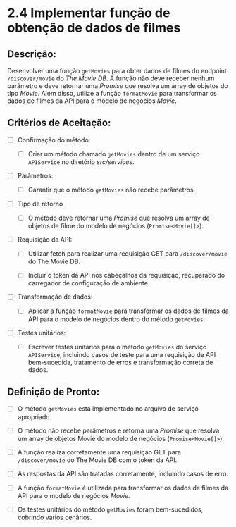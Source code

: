 # 2.4 Implementar função de obtenção de dados de filmes

## Descrição:

Desenvolver uma função `getMovies` para obter dados de filmes do endpoint `/discover/movie` do _The Movie DB_. A função não deve receber nenhum parâmetro e deve retornar uma _Promise_ que resolva um array de objetos do tipo _Movie_. Além disso, utilize a função `formatMovie` para transformar os dados de filmes da API para o modelo de negócios _Movie_.

## Critérios de Aceitação:

- [ ] Confirmação do método:

    - [ ] Criar um método chamado `getMovies` dentro de um serviço `APIService` no diretório _src/services_.

- [ ] Parâmetros:

    - [ ] Garantir que o método `getMovies` não recebe parâmetros.

- [ ] Tipo de retorno

    - [ ] O método deve retornar uma _Promise_ que resolva um array de objetos de filme do modelo de negócios (`Promise<Movie[]>`).

- [ ] Requisição da API:

    - [ ] Utilizar fetch para realizar uma requisição GET para `/discover/movie` do The Movie DB.

    - [ ]  Incluir o token da API nos cabeçalhos da requisição, recuperado do carregador de configuração de ambiente.

- [ ] Transformação de dados:

    - [ ] Aplicar a função `formatMovie` para transformar os dados de filmes da API para o modelo de negócios dentro do método `getMovies`.

- [ ] Testes unitários:

    - [ ] Escrever testes unitários para o método `getMovies` do serviço `APIService`, incluindo casos de teste para uma requisição de API bem-sucedida, tratamento de erros e transformação correta de dados.

## Definição de Pronto:

- [ ] O método `getMovies` está implementado no arquivo de serviço apropriado.

- [ ] O método não recebe parâmetros e retorna uma _Promise_ que resolva um array de objetos Movie do modelo de negócios (`Promise<Movie[]>`).

- [ ] A função realiza corretamente uma requisição GET para `/discover/movie` do The Movie DB com o token da API.

- [ ] As respostas da API são tratadas corretamente, incluindo casos de erro.

- [ ] A função `formatMovie` é utilizada para transformar os dados de filmes da API para o modelo de negócios _Movie_.

- [ ] Os testes unitários do método `getMovies` foram bem-sucedidos, cobrindo vários cenários.
